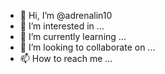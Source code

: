 - 👋 Hi, I’m @adrenalin10
- 👀 I’m interested in ...
- 🌱 I’m currently learning ...
- 💞️ I’m looking to collaborate on ...
- 📫 How to reach me ...

<!---
yumokmin/yumokmin is a ✨ special ✨ repository because its `README.md` (this file) appears on your GitHub profile.
You can click the Preview link to take a look at your changes.
--->
